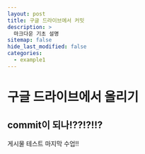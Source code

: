 ```yaml
---
layout: post
title: 구글 드라이브에서 커밋
description: >
  마크다운 기초 설명
sitemap: false
hide_last_modified: false
categories:
  - example1
---
```


# 구글 드라이브에서 올리기

## commit이 되나!??!?!!?

게시물 테스트 마지막 수업!!
